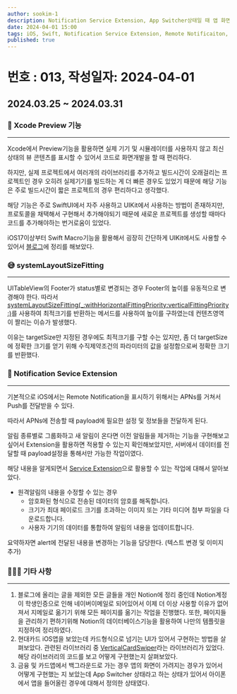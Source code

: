 ```yaml
---
author: sookim-1
description: Notification Service Extension, App Switcher상태일 때 앱 화면 변경, VerticalCardSwiper 라이브러리, Notion 정리, Preview 기능 활용, systemLayoutSizeFitting메서드
date: 2024-04-01 15:00 
tags: iOS, Swift, Notification Service Extension, Remote Notificaiton, App Switcher, systemLayoutSizeFitting, VerticalCardSwiper, Notion, Preview
published: true
---
```

# 번호 : 013, 작성일자: 2024-04-01

## 2024.03.25 ~ 2024.03.31
### 📱 Xcode Preview 기능
---

Xcode에서 Preview기능을 활용하면 실제 기기 및 시뮬레이터를 사용하지 않고 최신 상태의 뷰 콘텐츠를 표시할 수 있어서 코드로 화면개발을 할 때 편리하다.

하지만, 실제 프로젝트에서 여러개의 라이브러리를 추가하고 빌드시간이 오래걸리는 프로젝트인 경우 오히려 실제기기를 빌드하는 게 더 빠른 경우도 있었기 때문에 해당 기능은 주로 빌드시간이 짧은 프로젝트의 경우 편리하다고 생각했다.

해당 기능은 주로 SwiftUI에서 자주 사용하고 UIKit에서 사용하는 방법이 존재하지만, 프로토콜을 채택해서 구현해서 추가해야되기 때문에 새로운 프로젝트를 생성할 때마다 코드를 추가해야하는 번거로움이 있었다.

iOS17이상부터 Swift Macro기능을 활용해서 굉장히 간단하게 UIKit에서도 사용할 수 있어서 [블로그](https://sookim-1.tistory.com/3)에 정리를 해보았다.

### 😅 systemLayoutSizeFitting
---

UITableView의 Footer가 status별로 변경되는 경우 Footer의 높이를 유동적으로 변경해야 한다.
따라서 [systemLayoutSizeFitting(_:withHorizontalFittingPriority:verticalFittingPriority:)](https://developer.apple.com/documentation/uikit/uiview/1622623-systemlayoutsizefitting)를 사용하여 최적크기를 반환하는 메서드를 사용하여 높이를 구하였는데 컨텐츠영역이 짤리는 이슈가 발생했다.

이유는 targetSize만 지정된 경우에도 최적크기를 구할 수는 있지만, 좀 더 targetSize에 정확한 크기를 얻기 위해 수직제약조건의 파라미터의 값을 설정함으로써 정확한 크기를 반환했다.

### 🔔 Notification Sevice Extension
---

기본적으로 iOS에서는 Remote Notification을 표시하기 위해서는 APNs를 거쳐서 Push를 전달받을 수 있다.

따라서 APNs에 전송할 때 payload에 필요한 설정 및 정보들을 전달하게 된다.

알림 종류별로 그룹화하고 새 알림이 온다면 이전 알림들을 제거하는 기능을 구현해보고 싶어서 Extension을 활용하면 적용할 수 있는지 확인해보았지만, 서버에서 데이터를 전달할 때 payload설정을 통해서만 가능한 작업이였다.

해당 내용을 알게되면서 [Service Extension](https://developer.apple.com/documentation/usernotifications/unnotificationserviceextension)으로 활용할 수 있는 작업에 대해서 알아보았다.

- 원격알림의 내용을 수정할 수 있는 경우
    - 암호화된 형식으로 전송된 데이터의 암호를 해독합니다.
    - 크기가 최대 페이로드 크기를 초과하는 이미지 또는 기타 미디어 첨부 파일을 다운로드합니다.
    - 사용자 기기의 데이터를 통합하여 알림의 내용을 업데이트합니다.

요약하자면 alert에 전달된 내용을 변경하는 기능을 담당한다. (텍스트 변경 및 이미지 추가)

### 🙋🏻‍♂️ 기타 사항
---

1. 블로그에 올리는 글을 제외한 모든 글들을 개인 Notion에 정리 중인데 Notion계정이 학생인증으로 인해 네이버이메일로 되어있어서 이제 더 이상 사용할 이유가 없어져서 지메일로 옮기기 위해 모든 페이지를 옮기는 작업을 진행했다. 또한, 페이지들을 관리하기 편하기위해 Notion의 데이터베이스기능을 활용하여 나만의 템플릿을 지정하여 정리하였다.
2. 현대카드 iOS앱을 보았는데 카드형식으로 넘기는 UI가 있어서 구현하는 방법을 살펴보았다. 관련된 라이브러리 중 [VerticalCardSwiper](https://github.com/JoniVR/VerticalCardSwiper)라는 라이브러리가 있었다. 해당 라이브러리의 코드를 보고 어떻게 구현했는지 살펴보았다.
3. 금융 및 카드앱에서 백그라운드로 가는 경우 앱의 화면이 가려지는 경우가 있어서 어떻게 구현했는 지 보았는데 App Switcher 상태라고 하는 상태가 있어서 아이폰에서 앱을 들어올린 경우에 대해서 정의한 상태였다.

